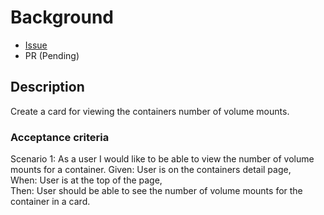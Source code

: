 # Background

- [Issue](https://github.com/Evanlab02/DockerLens/issues/23)
- PR (Pending)

## Description

Create a card for viewing the containers number of volume mounts.

### Acceptance criteria

Scenario 1: As a user I would like to be able to view the number of volume mounts for a container.
Given: User is on the containers detail page,  
When: User is at the top of the page,  
Then: User should be able to see the number of volume mounts for the container in a card.
